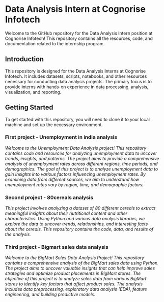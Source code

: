 # Data Analysis Intern at Cognorise Infotech
Welcome to the GitHub repository for the Data Analysis Intern position at Cognorise Infotech! This repository contains all the resources, code, and documentation related to the internship program.

## Introduction
This repository is designed for the Data Analysis Interns at Cognorise Infotech. It includes datasets, scripts, notebooks, and other resources necessary for conducting data analysis projects. The primary focus is to provide interns with hands-on experience in data processing, analysis, visualization, and reporting.

## Getting Started
To get started with this repository, you will need to clone it to your local machine and set up the necessary environment.




### First project - Unemployment in india analysis
*Welcome to the Unemployment Data Analysis project! This repository contains code and resources for analyzing unemployment data to uncover trends, insights, and patterns. The project aims to provide a comprehensive analysis of unemployment rates across different regions, time periods, and demographics.
The goal of this project is to analyze unemployment data to gain insights into various factors influencing unemployment rates. By examining data from different sources, we aim to understand how unemployment rates vary by region, time, and demographic factors.*

### Second project - 80cereals analysis
*This project involves analyzing a dataset of 80 different cereals to extract meaningful insights about their nutritional content and other characteristics. Using Python and various data analysis libraries, we explore the data to uncover trends, relationships, and interesting facts about the cereals. This repository contains the code, data, and results of the analysis.*

### Third project - Bigmart sales data analysis
*Welcome to the BigMart Sales Data Analysis Project! This repository contains a comprehensive analysis of the BigMart sales data using Python. The project aims to uncover valuable insights that can help improve sales strategies and optimize product placements in BigMart stores.
The objective of this project is to analyze sales data from various BigMart stores to identify key factors that affect product sales. The analysis includes data preprocessing, exploratory data analysis (EDA), feature engineering, and building predictive models.*
